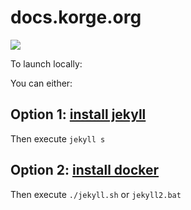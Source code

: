 # docs.korge.org

[![](korlibs-deps.svg)](https://docs.korge.org/)

To launch locally:

You can either:

## Option 1: [install jekyll](https://jekyllrb.com/docs/installation/)

Then execute `jekyll s`

## Option 2: [install docker](https://docs.docker.com/get-docker/)

Then execute `./jekyll.sh` or `jekyll2.bat`


